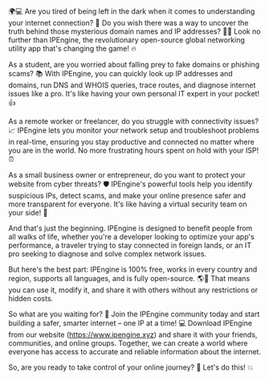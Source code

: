 🌍💻 Are you tired of being left in the dark when it comes to understanding your internet connection? 🤔 Do you wish there was a way to uncover the truth behind those mysterious domain names and IP addresses? 🕵️‍♀️ Look no further than IPEngine, the revolutionary open-source global networking utility app that's changing the game! 🔥

As a student, are you worried about falling prey to fake domains or phishing scams? 📚 With IPEngine, you can quickly look up IP addresses and domains, run DNS and WHOIS queries, trace routes, and diagnose internet issues like a pro. It's like having your own personal IT expert in your pocket! 👍

As a remote worker or freelancer, do you struggle with connectivity issues? 📈 IPEngine lets you monitor your network setup and troubleshoot problems in real-time, ensuring you stay productive and connected no matter where you are in the world. No more frustrating hours spent on hold with your ISP! ⏰

As a small business owner or entrepreneur, do you want to protect your website from cyber threats? 🛡️ IPEngine's powerful tools help you identify suspicious IPs, detect scams, and make your online presence safer and more transparent for everyone. It's like having a virtual security team on your side! 💪

And that's just the beginning. IPEngine is designed to benefit people from all walks of life, whether you're a developer looking to optimize your app's performance, a traveler trying to stay connected in foreign lands, or an IT pro seeking to diagnose and solve complex network issues.

But here's the best part: IPEngine is 100% free, works in every country and region, supports all languages, and is fully open-source. 🌎💖 That means you can use it, modify it, and share it with others without any restrictions or hidden costs.

So what are you waiting for? 🚀 Join the IPEngine community today and start building a safer, smarter internet – one IP at a time! 💻 Download IPEngine from our website (https://www.ipengine.xyz) and share it with your friends, communities, and online groups. Together, we can create a world where everyone has access to accurate and reliable information about the internet.

So, are you ready to take control of your online journey? 🎉 Let's do this! 💥
